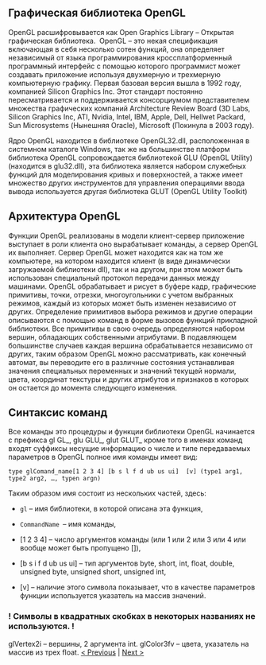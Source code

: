 
## Графическая библиотека OpenGL 

OpenGL расшифровывается как Open Graphics Library – Открытая графическая библиотека.  OpenGL – это некая спецификация включающая в себя несколько сотен функций, она определяет независимый от языка программирования кроссплатформенный программный интерфейс с помощью которого программист может создавать приложение используя двухмерную и трехмерную компьютерную графику. Первая базовая версия вышла в 1992 году, компанией Silicon Graphics Inc. Этот стандарт постоянно пересматривается и поддерживается консорциумом представителем множества графических компаний Architecture Review Board (3D Labs, Silicon Graphics Inc, ATI, Nvidia, Intel, IBM, Apple, Dell, Hellwet Packard, Sun Microsystems (Нынешняя Oracle), Microsoft (Покинула в 2003 году). 

Ядро OpenGL находится в библиотеке OpenGL32.dll, расположенная в системном каталоге Windows, так же на большинстве платформ библиотека OpenGL сопровождается библиотекой GLU (OpenGL Utility) (находится в glu32.dll), эта библиотека является набором служебных функций для моделирования кривых и поверхностей, а также имеет множество других инструментов для управления операциями ввода вывода используется другая библиотека GLUT (OpenGL Utility Toolkit) 

## Архитектура OpenGL 

Функции OpenGL реализованы в модели клиент-сервер приложение выступает в роли клиента оно вырабатывает команды, а сервер OpenGL их выполняет. Сервер OpenGL может находится как на том же компьютере, на котором находится клиент (в виде динамически загружаемой библиотеки dll), так и на другом, при этом может быть использован специальный протокол передачи данных между машинами. OpenGL обрабатывает и рисует в буфере кадр, графические примитивы, точки, отрезки, многоугольники с учетом выбранных режимов, каждый из которых может быть изменен независимо от других. Определение примитивов выбора режимов и другие операции описываются с помощью команд в форме вызовов функций прикладной библиотеки. Все примитивы в свою очередь определяются набором вершин, обладающих собственными атрибутами. В подавляющем большинстве случаев каждая вершина обрабатывается независимо от других, таким образом OpenGL можно рассматривать, как конечный автомат, вы переводите его в различные состояния устанавливая значения специальных переменных и значений текущей нормали, цвета, координат текстуры и других атрибутов и признаков в которых он остается до момента следующего изменения. 

## Синтаксис команд 

Все команды это процедуры и функции библиотеки OpenGL начинается с префикса gl GL_, glu GLU_, glut GLUT_ кроме того в именах команд входят суффиксы несущие информацию о числе и типе передаваемых параметров в OpenGL полное имя команды имеет вид: 

`type glComand_name[1 2 3 4] [b s l f d ub us ui]  [v] (type1 arg1, type2 arg2, …, typen argn) `

Таким образом имя состоит из нескольких частей, здесь: 

- `gl` – имя библиотеки, в которой описана эта функция,  
    
- `CommandName `– имя команды,  
    
- [1 2 3 4] – число аргументов команды (или 1 или 2 или 3 или 4 или вообще может быть пропущено []),  
    
- [b s i f d ub us ui] – тип аргументов byte, short, int, float, double, unsigned byte, unsigned short, unsigned int, 
    
- \[v\] – наличие этого символа показывает, что в качестве параметров функции используется указатель на массив значений. 
    

### ! Символы в квадратных скобках в некоторых названиях не используются. !

glVertex2i – вершины, 2 аргумента int. glColor3fv – цвета, указатель на массив из трех float.
[< Previous](13.md) | [Next >](15.md)